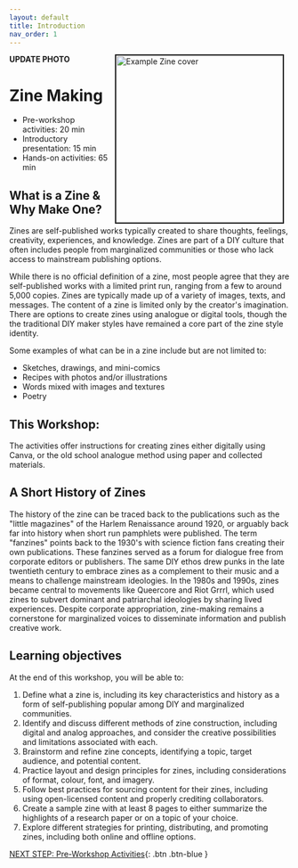 ```yaml
---
layout: default
title: Introduction 
nav_order: 1
---
```

**UPDATE PHOTO**
<img src="images/zine-example.png" style="float:right;width:300px;border:2px solid;" hspace="10" alt="Example Zine cover">

# Zine Making

- Pre-workshop activities: 20 min 
- Introductory presentation: 15 min
- Hands-on activities: 65 min

## What is a Zine & Why Make One? 

Zines are self-published works typically created to share thoughts, feelings, creativity, experiences, and knowledge. Zines are part of a DIY culture that often includes people from marginalized communities or those who lack access to mainstream publishing options.

While there is no official definition of a zine, most people agree that they are self-published works with a limited print run, ranging from a few to around 5,000 copies. Zines are typically made up of a variety of images, texts, and messages. The content of a zine is limited only by the creator's imagination. There are options to create zines using analogue or digital tools, though the the traditional DIY maker styles have remained a core part of the zine style identity. 

Some examples of what can be in a zine include but are not limited to:
- Sketches, drawings, and mini-comics
- Recipes with photos and/or illustrations
- Words mixed with images and textures
- Poetry

## This Workshop:

The activities offer instructions for creating zines either digitally using Canva, or the old school analogue method using paper and collected materials.  

## A Short History of Zines

The history of the zine can be traced back to the publications such as the "little magazines" of the Harlem Renaissance around 1920, or arguably back far into history when short run pamphlets were published. The term "fanzines" points back to the 1930's with science fiction fans creating their own publications. These fanzines served as a forum for dialogue free from corporate editors or publishers. The same DIY ethos drew punks in the late twentieth century to embrace zines as a complement to their music and a means to challenge mainstream ideologies. In the 1980s and 1990s, zines became central to movements like Queercore and Riot Grrrl, which used zines to subvert dominant and patriarchal ideologies by sharing lived experiences. Despite corporate appropriation, zine-making remains a cornerstone for marginalized voices to disseminate information and publish creative work.

## Learning objectives

At the end of this workshop, you will be able to:

1. Define what a zine is, including its key characteristics and history as a form of self-publishing popular among DIY and marginalized communities.
2. Identify and discuss different methods of zine construction, including digital and analog approaches, and consider the creative possibilities and limitations associated with each.
3. Brainstorm and refine zine concepts, identifying a topic, target audience, and potential content.
5. Practice layout and design principles for zines, including considerations of format, colour, font, and imagery.
6. Follow best practices for sourcing content for their zines, including using open-licensed content and properly crediting collaborators.
7. Create a sample zine with at least 8 pages to either summarize the highlights of a research paper or on a topic of your choice.
8. Explore different strategies for printing, distributing, and promoting zines, including both online and offline options.
 
[NEXT STEP: Pre-Workshop Activities](pre-workshop.html){: .btn .btn-blue }
